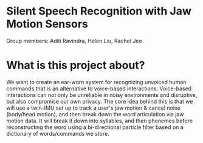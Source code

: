 # Silent Speech Recognition with Jaw Motion Sensors
Group members: Aditi Ravindra, Helen Liu, Rachel Jee

# What is this project about?
We want to create an ear-worn system for recognizing unvoiced human commands that is an alternative to voice-based interactions. Voice-based interactions can not only be unreliable in noisy environments and disruptive, but also compromise our own privacy. The core idea behind this is that we will use a twin-IMU set up to track a user's jaw motion & cancel noise (body/head motion), and then break down the word articulation via jaw motion data. It will break it down into syllables, and then phonemes before reconstructing the word using a bi-directional particle filter based on a dictionary of words/commands we store.


